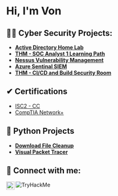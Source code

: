 <h1>Hi, I'm Von</h1>

<h2>👨‍💻 Cyber Security Projects:</h2>

- <b>[Active Directory Home Lab](https://github.com/vonagle/ActiveDirectoryLab/blob/main/README.md)</b> 
- <b>[THM - SOC Analyst 1 Learning Path](https://github.com/vonagle/SOC-Analyst-LVL-1/blob/main/README.md)</b>
- <b>[Nessus Vulnerability Management](https://github.com/vonagle/NessusVulnerabilityManagement/blob/main/README.md)</b>
- <b>[Azure Sentinal SIEM](https://github.com/vonagle/Azure-Sentinel-Lab/blob/main/README.md)</b>
- <b>[THM - CI/CD and Build Security Room](https://github.com/vonagle/CI-CD-and-Build-Security-THM-Room/blob/main/README.md)</b>

<h2>✔ Certifications</h2>

- [ISC2 - CC](https://www.credly.com/badges/7481f459-16cb-4b9b-bcdb-a78e4e266bff)
- [CompTIA Network+](https://www.credly.com/badges/0a185e99-c6cd-4599-ad49-0fbe803001d1)

<h2>🐍 Python Projects</h2>

- <b>[Download File Cleanup](https://github.com/vonagle/Download-File-Cleanup/blob/main/README.md)</b>
- <b>[Visual Packet Tracer](https://github.com/vonagle/Visual-Packet-Tracer/blob/main/README.md)</b>

<h2> 🤳 Connect with me:</h2>

[<img align="left" alt="YvonnePeters | LinkedIn" width="22px" src="https://cdn.jsdelivr.net/npm/simple-icons@v3/icons/linkedin.svg" />][linkedin]
[<img align="left" src="https://tryhackme-badges.s3.amazonaws.com/CyberCasquatch.png" alt="TryHackMe">][TryHackme]

[linkedin]: https://www.linkedin.com/in/yvonnepeters0/
[TryHackMe]: https://tryhackme.com/p/CyberCasquatch
<!--
**vonagle/vonagle** is a ✨ _special_ ✨ repository because its `README.md` (this file) appears on your GitHub profile.

Here are some ideas to get you started:

- 🔭 I’m currently working on ...
- 🌱 I’m currently learning ...
- 👯 I’m looking to collaborate on ...
- 🤔 I’m looking for help with ...
- 💬 Ask me about ...
- 📫 How to reach me: ...
- 😄 Pronouns: ...
- ⚡ Fun fact: ...
-->
